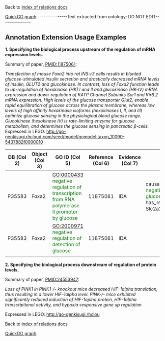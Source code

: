 Back to [index of relations docs](https://github.com/geneontology/annotation_extensions/tree/master/doc)

[QuickGO graph](http://www.ebi.ac.uk/QuickGO/AnnotationExtensionRelations.html)
---------------Text extracted from ontology: DO NOT EDIT---------------



Annotation Extension Usage Examples
-----------------------------------

**1. Specifying the biological process upstream of the regulation of mRNA expression levels.**

Summary of paper, [<PMID:11875061>]:

*Transfection of mouse Foxa2 into rat INS-r3 cells results in blunted glucose-stimulated insulin secretion and drastically decreased mRNA levels of insulin, GLUT2 and glucokinase. In contrast, loss of Foxa2 function leads to up-regulation of hexokinase (HK) I and II and glucokinase (HK-IV) mRNA expression and down-regulation of KATP Channel Subunits Sur1 and Kir6.2 mRNA expression. High levels of the glucose transporter Glut2, enable rapid equilibration of glucose across the plasma membrane, whereas low levels of high affinity hexokinase isoforms (hexokinases I, II, and III) optimize glucose sensing in the physiological blood glucose range. Glucokinase (hexokinase IV) is rate-limiting enzyme for glucose metabolism, and determines the glucose sensing in pancreatic β-cells.* Expressed in LEGO: <http://go-genkisugi.rhcloud.com/seed/model/gomodel:taxon_10090-5437882f0000010>

| DB (Col 2) | Object (Col 3) | GO ID (Col 5)                                                                                                                  | Reference (Col 6) | Evidence (Col 7) | Extension (Col 16)                                                                                                                                                                                                                                                                                                                                                                                                      |
|------------|----------------|--------------------------------------------------------------------------------------------------------------------------------|-------------------|------------------|-------------------------------------------------------------------------------------------------------------------------------------------------------------------------------------------------------------------------------------------------------------------------------------------------------------------------------------------------------------------------------------------------------------------------|
| P35583     | Foxa2          | <GO:0000433> <span style="color:green"> negative regulation of transcription from RNA polymerase II promoter by glucose</span> | 11875061          | IDA              | causally\_upstream\_of <GO:2000971> <span style="color:green"> negative regulation of detection of glucose</span> has\_regulation\_target(UniProtKB:P14246 Slc2a2) <span style="color:green">Glut2</span>| causally\_upstream\_of <GO:2000971> <span style="color:green"> negative regulation of detection of glucose</span> has\_regulation\_target(UniProtKB:P52792 GCK) <span style="color:green">Glucokinase</span> |
| P35583     | Foxa2          | <GO:2000971> <span style="color:green"> negative regulation of detection of glucose</span>                                     | 11875061          | IDA              |                                                                                                                                                                                                                                                                                                                                                                                                                         |
||

**2. Specifying the biological process downstream of regulation of protein levels.**

Summary of paper, [<PMID:24553947>]:

*Loss of PINK1 in PINK1-/- knockout mice decreased HIF-1alpha translation, thus resulting in a lower HIF-1alpha level. PINK-/- mice exhibited significantly reduced induction of HIF-1aplha protein, HIF-1alpha transcriptional activity, and hypoxia-responsive gene up regulation*

Expressed in LEGO: <http://go-genkisugi.rhclou>


Back to [index of relations docs](https://github.com/geneontology/annotation_extensions/tree/master/doc)

[QuickGO graph](http://www.ebi.ac.uk/QuickGO/AnnotationExtensionRelations.html)

  [<PMID:11875061>]: http://www.ncbi.nlm.nih.gov/pubmed/11875061
  [<PMID:24553947>]: http://www.ncbi.nlm.nih.gov/pubmed/24553947
